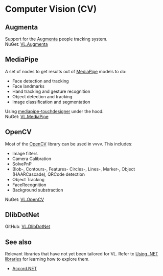 # Computer Vision (CV)

## Augmenta
Support for the [Augmenta](https://augmenta.tech/) people tracking system.  
NuGet: [VL.Augmenta](https://www.nuget.org/packages/VL.Augmenta)

## MediaPipe
A set of nodes to get results out of [MediaPipe](https://mediapipe.dev/) models to do:
- Face detection and tracking
- Face landmarks
- Hand tracking and gesture recognition
- Object detection and tracking
- Image classification and segmentation

Using [mediapipe-touchdesigner](https://github.com/torinmb/mediapipe-touchdesigner) under the hood.  
NuGet: [VL.MediaPipe](https://www.nuget.org/packages/VL.Mediapipe)

## OpenCV

Most of the [OpenCV](http://opencv.org/) library can be used in vvvv. This includes:

* Image filters
* Camera Calibration
* SolvePnP
* Blob-, Contours-, Features- Circles-, Lines-, Marker-, Object (HAARCascade), QRCode detection
* Object Tracking
* FaceRecognition
* Background substraction

NuGet: [VL.OpenCV](https://www.nuget.org/packages/VL.OpenCV)

## DlibDotNet

GitHub: [VL.DlibDotNet](https://github.com/m-box-de/VL.DlibDotNet)

## See also
Relevant libraries that have not yet been tailored for VL. Refer to [Using .NET libraries](../extending/using-net-libraries.md) for learning how to explore them.
* [Accord.NET](http://accord-framework.net)
